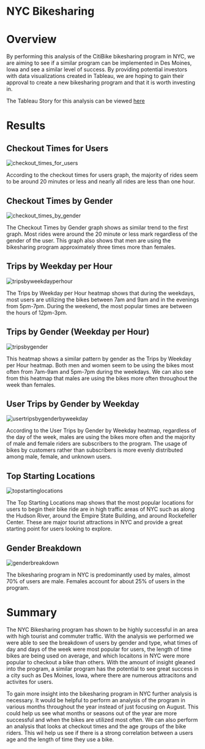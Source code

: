 # NYC Bikesharing
# Overview
By performing this analysis of the CitiBike bikesharing program in NYC, we are aiming to see if a similar program can be implemented in Des Moines, Iowa and see a similar level of success. By providing potential investors with data visualizations created in Tableau, we are hoping to gain their approval to create a new bikesharing program and that it is worth investing in. 

The Tableau Story for this analysis can be viewed [here](https://public.tableau.com/app/profile/angela.arce/viz/NYCBikesharingProgram/NYCBikesharingProgram?publish=yes)

# Results
## Checkout Times for Users
![checkout_times_for_users](https://github.com/aarce21/bikesharing/blob/main/images/checkout_times_for_users.PNG)

According to the checkout times for users graph, the majority of rides seem to be around 20 minutes or less and nearly all rides are less than one hour. 


## Checkout Times by Gender
![checkout_times_by_gender](https://github.com/aarce21/bikesharing/blob/main/images/checkout_times_by_gender.PNG)

The Checkout Times by Gender graph shows as similar trend to the first graph. Most rides were around the 20 minute or less mark regardless of the gender of the user. This graph also shows that men are using the bikesharing program approximately three times more than females. 


## Trips by Weekday per Hour
![tripsbyweekdayperhour](https://github.com/aarce21/bikesharing/blob/main/images/tripsbyweekdayperhour.PNG)

The Trips by Weekday per Hour heatmap shows that during the weekdays, most users are utilizing the bikes between 7am and 9am and in the evenings from 5pm-7pm. During the weekend, the most popular times are between the hours of 12pm-3pm. 


## Trips by Gender (Weekday per Hour)
![tripsbygender](https://github.com/aarce21/bikesharing/blob/main/images/tripsbygender.PNG)

This heatmap shows a similar pattern by gender as the Trips by Weekday per Hour heatmap. Both men and women seem to be using the bikes most often from 7am-9am and 5pm-7pm during the weekdays. We can also see from this heatmap that males are using the bikes more often throughout the week than females. 


## User Trips by Gender by Weekday
![usertripsbygenderbyweekday](https://github.com/aarce21/bikesharing/blob/main/images/usertripsbygenderbyweekday.PNG)

According to the User Trips by Gender by Weekday heatmap, regardless of the day of the week, males are using the bikes more often and the majority of male and female riders are subscribers to the program. The usage of bikes by customers rather than subscribers is more evenly distributed among male, female, and unknown users. 


## Top Starting Locations
![topstartinglocations](https://github.com/aarce21/bikesharing/blob/main/images/topstartinglocations.PNG)

The Top Starting Locations map shows that the most popular locations for users to begin their bike ride are in high traffic areas of NYC such as along the Hudson River, around the Empire State Building, and around Rockefeller Center. These are major tourist attractions in NYC and provide a great starting point for users looking to explore. 


## Gender Breakdown
![genderbreakdown](https://github.com/aarce21/bikesharing/blob/main/images/genderbreakdown.PNG)

The bikesharing program in NYC is predominantly used by males, almost 70% of users are male. Females account for about 25% of users in the program. 

# Summary
The NYC Bikesharing program has shown to be highly successful in an area with high tourist and commuter traffic. With the analysis we performed we were able to see the breakdown of users by gender and type, what times of day and days of the week were most popular for users, the length of time bikes are being used on average, and which locaitons in NYC were more popular to checkout a bike than others. With the amount of insight gleaned into the program, a similar program has the potential to see great success in a city such as Des Moines, Iowa, where there are numerous attracitons and activites for users. 

To gain more insight into the bikesharing program in NYC further analysis is necessary. It would be helpful to perform an analysis of the program in various months throughout the year instead of just focusing on August. This could help us see what months or seasons out of the year are more successful and when the bikes are utilized most often. We can also perform an analysis that looks at checkout times and the age groups of the bike riders. This wil help us see if there is a strong correlation between a users age and the length of time they use a bike. 
